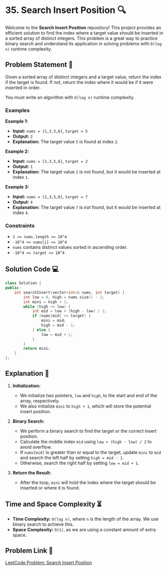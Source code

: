 # 35. Search Insert Position 🔍

Welcome to the **Search Insert Position** repository! This project provides an efficient solution to find the index where a target value should be inserted in a sorted array of distinct integers. This problem is a great way to practice binary search and understand its application in solving problems with `O(log n)` runtime complexity.

## Problem Statement 📜

Given a sorted array of distinct integers and a target value, return the index if the target is found. If not, return the index where it would be if it were inserted in order.

You must write an algorithm with `O(log n)` runtime complexity.

### Examples

**Example 1:**
- **Input:** `nums = [1,3,5,6]`, `target = 5`
- **Output:** `2`
- **Explanation:** The target value `5` is found at index `2`.

**Example 2:**
- **Input:** `nums = [1,3,5,6]`, `target = 2`
- **Output:** `1`
- **Explanation:** The target value `2` is not found, but it would be inserted at index `1`.

**Example 3:**
- **Input:** `nums = [1,3,5,6]`, `target = 7`
- **Output:** `4`
- **Explanation:** The target value `7` is not found, but it would be inserted at index `4`.

### Constraints
- `1 <= nums.length <= 10^4`
- `-10^4 <= nums[i] <= 10^4`
- `nums` contains distinct values sorted in ascending order.
- `-10^4 <= target <= 10^4`

## Solution Code 💻

```cpp
class Solution {
public:
    int searchInsert(vector<int>& nums, int target) {
        int low = 0, high = nums.size() - 1;
        int mini = high + 1;
        while (high >= low) {
            int mid = low + (high - low) / 2;
            if (nums[mid] >= target) {
                mini = mid;
                high = mid - 1;
            } else {
                low = mid + 1;
            }
        }
        return mini;
    }
};
```

## Explanation 🧠

1. **Initialization:**
   - We initialize two pointers, `low` and `high`, to the start and end of the array, respectively.
   - We also initialize `mini` to `high + 1`, which will store the potential insert position.

2. **Binary Search:**
   - We perform a binary search to find the target or the correct insert position.
   - Calculate the middle index `mid` using `low + (high - low) / 2` to avoid overflow.
   - If `nums[mid]` is greater than or equal to the target, update `mini` to `mid` and search the left half by setting `high = mid - 1`.
   - Otherwise, search the right half by setting `low = mid + 1`.

3. **Return the Result:**
   - After the loop, `mini` will hold the index where the target should be inserted or where it is found.

## Time and Space Complexity ⏳

- **Time Complexity:** `O(log n)`, where `n` is the length of the array. We use binary search to achieve this.
- **Space Complexity:** `O(1)`, as we are using a constant amount of extra space.

## Problem Link 🔗

[LeetCode Problem: Search Insert Position](https://leetcode.com/problems/search-insert-position/)
